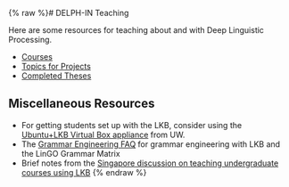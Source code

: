 {% raw %}# DELPH-IN Teaching

Here are some resources for teaching about and with Deep Linguistic
Processing.

- [Courses](../TeachingCourses)
- [Topics for Projects](/TeachingTopics)
- [Completed Theses](/TeachingTheses)

## Miscellaneous Resources

- For getting students set up with the LKB, consider using the
[Ubuntu+LKB Virtual Box
appliance](https://wiki.ling.washington.edu/bin/view.cgi/Main/KnoppixLKB)
from UW.
- The [Grammar Engineering FAQ](/GrammarEngineeringFaq) for grammar
engineering with LKB and the LinGO Grammar Matrix
- Brief notes from the [Singapore discussion on teaching undergraduate
courses using LKB](../SingaporeTeachingWithLKB)
<update date omitted for speed>{% endraw %}